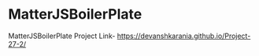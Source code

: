 # MatterJSBoilerPlate
MatterJSBoilerPlate
Project Link-
https://devanshkarania.github.io/Project-27-2/
